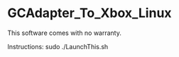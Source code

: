 # GCAdapter_To_Xbox_Linux
This software comes with no warranty.

Instructions:
sudo ./LaunchThis.sh
